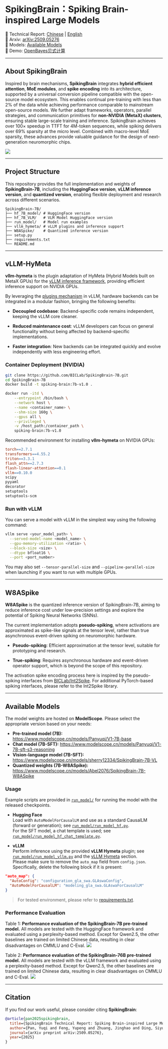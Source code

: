 # SpikingBrain：Spiking Brain-inspired Large Models

📄 Technical Report: [Chinese](SpikingBrain_Report_Chi.pdf) | [English](SpikingBrain_Report_Eng.pdf)  
🚀 Arxiv: [arXiv:2509.05276](https://www.arxiv.org/abs/2509.05276)  
🧩 Models: [Available Models](#available-models)   
🔗 Demo: [OpenBayes贝式计算](https://openbayes.com/console/public/tutorials/eKBhv3jUkWw)    

---

## About SpikingBrain

Inspired by brain mechanisms, **SpikingBrain** integrates **hybrid efficient attention**, **MoE modules**, and **spike encoding** into its architecture, supported by a universal conversion pipeline compatible with the open-source model ecosystem. This enables continual pre-training with less than 2\% of the data while achieving performance comparable to mainstream open-source models. We further adapt frameworks, operators, parallel strategies, and communication primitives for **non-NVIDIA (MetaX) clusters**, ensuring stable large-scale training and inference. SpikingBrain achieves over 100× speedup in TTFT for 4M-token sequences, while spiking delivers over 69\% sparsity at the micro level. Combined with macro-level MoE sparsity, these advances provide valuable guidance for the design of next-generation neuromorphic chips.

![](assets/fig1.png)

---

## Project Structure
This repository provides the full implementation and weights of **SpikingBrain-7B**, including the **HuggingFace version**, **vLLM inference version**, and **quantized version**, enabling flexible deployment and research across different scenarios.

```
SpikingBrain-7B/
├── hf_7B_model/ # HuggingFace version
├── hf_7B_VLM/   # VLM Model HuggingFace version
├── run_model/   # Model run examples
├── vllm_hymeta/ # vLLM plugins and inference support
├── W8ASpike/    # Quantized inference version
├── setup.py
├── requirements.txt 
└── README.md 
```

--- 

## vLLM-HyMeta

**vllm-hymeta** is the plugin adaptation of HyMeta (Hybrid Models built on MetaX GPUs) for the [vLLM inference framework](https://github.com/vllm-project/vllm/tree/main), providing efficient inference support on NVIDIA GPUs.

By leveraging the [plugins mechanism](https://blog.vllm.ai/2025/05/12/hardware-plugin.html) in vLLM, hardware backends can be integrated in a modular fashion, bringing the following benefits:

- **Decoupled codebase**: Backend-specific code remains independent, keeping the vLLM core cleaner.

- **Reduced maintenance cost**: vLLM developers can focus on general functionality without being affected by backend-specific implementations.

- **Faster integration**: New backends can be integrated quickly and evolve independently with less engineering effort.

### Container Deployment (NVIDIA)
```bash
git clone https://github.com/BICLab/SpikingBrain-7B.git
cd SpikingBrain-7B
docker build -t spiking-brain:7b-v1.0 .
```
```bash
docker run -itd \
    --entrypoint /bin/bash \
    --network host \
    --name <container_name> \
    --shm-size 160g \
    --gpus all \
    --privileged \
    -v /host_path:/container_path \
    spiking-brain:7b-v1.0
```

Recommended environment for installing **vllm-hymeta** on NVIDIA GPUs:

```makefile
torch==2.7.1
transformers==4.55.2
triton==3.3.1
flash_attn==2.7.3
flash-linear-attention==0.1
vllm==0.10.0
scipy
pyyaml
decorator
setuptools
setuptools-scm
```

### Run with vLLM

You can serve a model with vLLM in the simplest way using the following command:

```bash
vllm serve <your_model_path> \
  --served-model-name <model_name> \
  --gpu-memory-utilization <ratio> \
  --block-size <size> \
  --dtype bfloat16 \
  --port <port_number>
```

You may also set `--tensor-parallel-size` and `--pipeline-parallel-size` when launching if you want to run with multiple GPUs. 

---

## W8ASpike

**W8ASpike** is the quantized inference version of SpikingBrain-7B, aiming to reduce inference cost under low-precision settings and explore the potential of Spiking Neural Networks (SNNs).

The current implementation adopts **pseudo-spiking**, where activations are approximated as spike-like signals at the tensor level, rather than true asynchronous event-driven spiking on neuromorphic hardware.

- **Pseudo-spiking**: Efficient approximation at the tensor level, suitable for prototyping and research.

- **True-spiking**: Requires asynchronous hardware and event-driven operator support, which is beyond the scope of this repository.

The activation spike encoding process here is inspired by the pseudo-spiking interfaces from [BICLab/Int2Spike](https://github.com/BICLab/Int2Spike). For additional PyTorch-based spiking interfaces, please refer to the Int2Spike library.

---

## Available Models
The model weights are hosted on **ModelScope**. Please select the appropriate version based on your needs:

- **Pre-trained model (7B):** https://www.modelscope.cn/models/Panyuqi/V1-7B-base
- **Chat model (7B-SFT):** https://www.modelscope.cn/models/Panyuqi/V1-7B-sft-s3-reasoning
- **Vision-language model (7B-SFT):** https://www.modelscope.cn/models/sherry12334/SpikingBrain-7B-VL
- **Quantized weights (7B-W8ASpike):** https://www.modelscope.cn/models/Abel2076/SpikingBrain-7B-W8ASpike

### Usage
Example scripts are provided in [`run_model/`](run_model) for running the model with the released checkpoints. 

- **Hugging Face**  
Load with `AutoModelForCausalLM` and use as a standard CausalLM (forward or generation); see [`run_model/run_model_hf.py`](run_model/run_model_hf.py).  
For the SFT model, a chat template is used; see [`run_model/run_model_hf_chat_template.py`](run_model/run_model_hf_chat_template.py).

- **vLLM**  
Perform inference using the provided **vLLM Hymeta** plugin; see [`run_model/run_model_vllm.py`](run_model/run_model_vllm.py) and the [vLLM Hymeta](#vllm-hymeta) section.   
Please make sure to remove the `auto_map` field from `config.json`. Specifically, delete the following block if it is present:
```json
"auto_map": {
  "AutoConfig": "configuration_gla_swa.GLAswaConfig",
  "AutoModelForCausalLM": "modeling_gla_swa.GLAswaForCausalLM"
}
```

> For tested environment, please refer to [requirements.txt](requirements.txt).

### Performance Evaluation
Table 1: **Performance evaluation of the SpikingBrain-7B pre-trained model.** All models are tested with the HuggingFace framework and evaluated using a perplexity-based method. Except for Qwen2.5, the other baselines are trained on limited Chinese data, resulting in clear disadvantages on CMMLU and C-Eval.
![](assets/table1.png)


Table 2: **Performance evaluation of the SpikingBrain-76B pre-trained model.** All models are tested with the vLLM framework and evaluated using a perplexity-based method. Except for Qwen2.5, the other baselines are trained on limited Chinese data, resulting in clear disadvantages on CMMLU and C-Eval.
![](assets/table2.png)

--- 

## Citation

If you find our work useful, please consider citing **SpikingBrain**:

```bibtex
@article{pan2025spikingbrain,
  title={SpikingBrain Technical Report: Spiking Brain-inspired Large Models},
  author={Pan, Yuqi and Feng, Yupeng and Zhuang, Jinghao and Ding, Siyu and Liu, Zehao and Sun, Bohan and Chou, Yuhong and Xu, Han and Qiu, Xuerui and Deng, Anlin and others},
  journal={arXiv preprint arXiv:2509.05276},
  year={2025}
}

```
